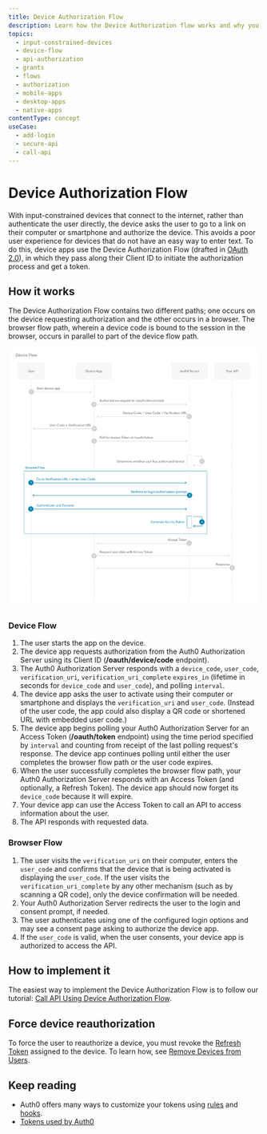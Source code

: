 ```yaml
---
title: Device Authorization Flow
description: Learn how the Device Authorization flow works and why you should use it for input-constrained devices, such as smart TVs and media consoles. For use with native apps.
topics:
  - input-constrained-devices
  - device-flow
  - api-authorization
  - grants
  - flows
  - authorization
  - mobile-apps
  - desktop-apps
  - native-apps
contentType: concept
useCase:
  - add-login
  - secure-api
  - call-api
---
```

# Device Authorization Flow

With input-constrained devices that connect to the internet, rather than authenticate the user directly, the device asks the user to go to a link on their computer or smartphone and authorize the device. This avoids a poor user experience for devices that do not have an easy way to enter text. To do this, device apps use the Device Authorization Flow (drafted in [OAuth 2.0](https://tools.ietf.org/html/draft-ietf-oauth-device-flow-15)), in which they pass along their Client ID to initiate the authorization process and get a token.

## How it works

The Device Authorization Flow contains two different paths; one occurs on the device requesting authorization and the other occurs in a browser. The browser flow path, wherein a device code is bound to the session in the browser, occurs in parallel to part of the device flow path.

![Device Authorization Sequence](/media/articles/flows/concepts/auth-sequence-device-auth.png)

### Device Flow

1. The user starts the app on the device.
2. The device app requests authorization from the Auth0 Authorization Server using its Client ID (**/oauth/device/code** endpoint).
3. The Auth0 Authorization Server responds with a `device_code`, `user_code`, `verification_uri`, `verification_uri_complete` `expires_in` (lifetime in seconds for `device_code` and `user_code`), and polling `interval`.
4.  The device app asks the user to activate using their computer or smartphone and displays the `verification_uri` and `user_code`. (Instead of the user code, the app could also display a QR code or shortened URL with embedded user code.)
5. The device app begins polling your Auth0 Authorization Server for an Access Token (**/oauth/token** endpoint) using the time period specified by `interval` and counting from receipt of the last polling request's response. The device app continues polling until either the user completes the browser flow path or the user code expires.
6. When the user successfully completes the browser flow path, your Auth0 Authorization Server responds with an Access Token (and optionally, a Refresh Token). The device app should now forget its `device_code` because it will expire.
7. Your device app can use the Access Token to call an API to access information about the user.
8. The API responds with requested data.

### Browser Flow

1. The user visits the `verification_uri` on their computer, enters the `user_code` and confirms that the device that is being activated is displaying the `user_code`. If the user visits the `verification_uri_complete` by any other mechanism (such as by scanning a QR code), only the device confirmation will be needed.
2. Your Auth0 Authorization Server redirects the user to the login and consent prompt, if needed.
3. The user authenticates using one of the configured login options and may see a consent page asking to authorize the device app.
4. If the `user_code` is valid, when the user consents, your device app is authorized to access the API.

## How to implement it

The easiest way to implement the Device Authorization Flow is to follow our tutorial: [Call API Using Device Authorization Flow](/flows/guides/device-auth/call-api-device-auth).

## Force device reauthorization

To force the user to reauthorize a device, you must revoke the [Refresh Token](/tokens/refresh-token/current#revoke-a-refresh-token) assigned to the device. To learn how, see [Remove Devices from Users](/dashboard/guides/users/remove-devices-users).

## Keep reading

- Auth0 offers many ways to customize your tokens using [rules](/rules) and [hooks](/hooks).
- [Tokens used by Auth0](/tokens)

